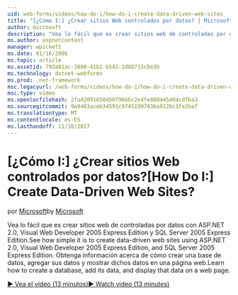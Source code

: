 ```yaml
---
uid: web-forms/videos/how-do-i/how-do-i-create-data-driven-web-sites
title: "[¿Cómo I:] ¿Crear sitios Web controlados por datos? | Microsoft Docs"
author: microsoft
description: "Vea lo fácil que es crear sitios web de controladas por datos con ASP.NET 2.0, Visual Web Developer 2005 Express Edition y SQL Server 2005 Express Edition. Obtenga información acerca de..."
ms.author: aspnetcontent
manager: wpickett
ms.date: 01/16/2006
ms.topic: article
ms.assetid: 793a01ac-3800-41b2-b542-2d88715cbe3b
ms.technology: dotnet-webforms
ms.prod: .net-framework
msc.legacyurl: /web-forms/videos/how-do-i/how-do-i-create-data-driven-web-sites
msc.type: video
ms.openlocfilehash: 2fa42091650450f966bc2e4fe880445404cdfba3
ms.sourcegitcommit: 9a9483aceb34591c97451997036a9120c3fe2baf
ms.translationtype: MT
ms.contentlocale: es-ES
ms.lasthandoff: 11/10/2017
---
```

<a name="how-do-i-create-data-driven-web-sites"></a><span data-ttu-id="81810-105">[¿Cómo I:] ¿Crear sitios Web controlados por datos?</span><span class="sxs-lookup"><span data-stu-id="81810-105">[How Do I:] Create Data-Driven Web Sites?</span></span>
====================
<span data-ttu-id="81810-106">por [Microsoft](https://github.com/microsoft)</span><span class="sxs-lookup"><span data-stu-id="81810-106">by [Microsoft](https://github.com/microsoft)</span></span>

<span data-ttu-id="81810-107">Vea lo fácil que es crear sitios web de controladas por datos con ASP.NET 2.0, Visual Web Developer 2005 Express Edition y SQL Server 2005 Express Edition.</span><span class="sxs-lookup"><span data-stu-id="81810-107">See how simple it is to create data-driven web sites using ASP.NET 2.0, Visual Web Developer 2005 Express Edition, and SQL Server 2005 Express Edition.</span></span> <span data-ttu-id="81810-108">Obtenga información acerca de cómo crear una base de datos, agregar sus datos y mostrar dichos datos en una página web.</span><span class="sxs-lookup"><span data-stu-id="81810-108">Learn how to create a database, add its data, and display that data on a web page.</span></span>

[<span data-ttu-id="81810-109">&#9654; Vea el vídeo (13 minutos)</span><span class="sxs-lookup"><span data-stu-id="81810-109">&#9654; Watch video (13 minutes)</span></span>](https://channel9.msdn.com/Blogs/ASP-NET-Site-Videos/how-do-i-create-data-driven-web-sites)
